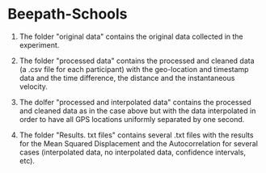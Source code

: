 # Beepath-Schools

1. The folder "original data" contains the original data collected in the experiment.

2. The folder "processed data" contains the processed and cleaned data (a .csv file for each participant) with the geo-location and timestamp data and the time difference, the distance and the instantaneous velocity.

3. The dolfer "processed and interpolated data" contains the processed and cleaned data as in the case above but with the data interpolated in order to have all GPS locations uniformly separated by one second.

4. The folder "Results. txt files" contains several .txt files with the results for the Mean Squared Displacement and the Autocorrelation for several cases (interpolated data, no interpolated data, confidence intervals, etc).
